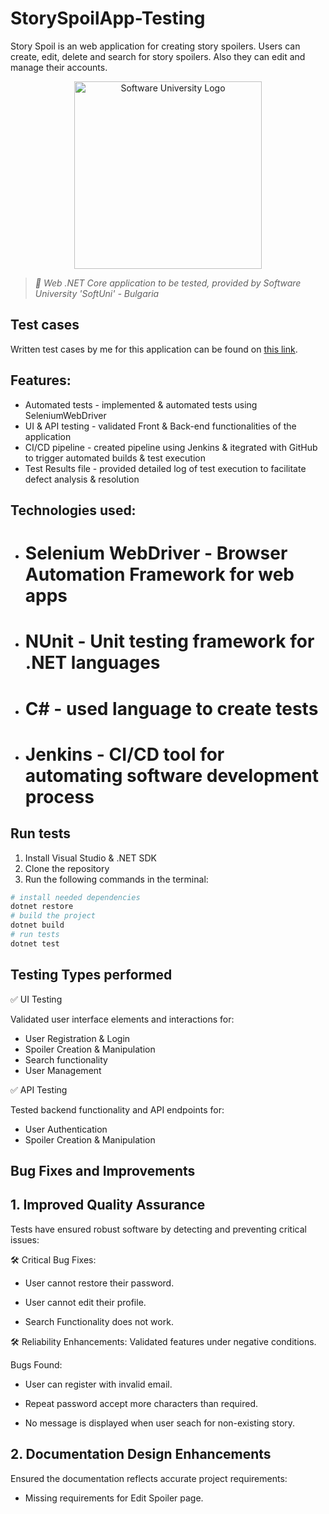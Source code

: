 # StorySpoilApp-Testing

Story Spoil is an web application for creating story spoilers. Users can create, edit, delete and search for story spoilers. Also they can edit and manage their accounts.


<p align="center">
  <img 
    alt="Software University Logo"
    src="https://vizia.sofia.bg/wp-content/uploads/2018/11/software-university-logo.png"
    width="300"
  >
</p>

> _🧪 Web .NET Core application to be tested, provided by Software University 'SoftUni' - Bulgaria_

## Test cases
Written test cases by me for this application can be found on [this link](https://docs.google.com/spreadsheets/d/1EQ8GlasIktTlla4jjLqdzei-pgCaJ4JP/edit?usp=drive_link&ouid=101865710122533479047&rtpof=true&sd=true). 

## Features:

  - Automated tests - implemented & automated tests using SeleniumWebDriver
  -  UI & API testing - validated Front & Back-end functionalities of the application
  -  CI/CD pipeline - created pipeline using Jenkins & itegrated with GitHub to trigger automated builds & test execution
  -  Test Results file - provided detailed log of test execution to facilitate defect analysis & resolution

## Technologies used:

  - # Selenium WebDriver - Browser Automation Framework for web apps
  - # NUnit - Unit testing framework for .NET languages
  - # C# - used language to create tests
  - # Jenkins - CI/CD tool for automating software development process
    
## Run tests
1. Install Visual Studio & .NET SDK
2. Clone the repository
3. Run the following commands in the terminal:

```bash
# install needed dependencies
dotnet restore
# build the project
dotnet build
# run tests
dotnet test
```

## Testing Types performed

✅ UI Testing

Validated user interface elements and interactions for:

  - User Registration & Login
  - Spoiler Creation & Manipulation
  - Search functionality
  - User Management

✅ API Testing

Tested backend functionality and API endpoints for:

  - User Authentication
  - Spoiler Creation & Manipulation



## Bug Fixes and Improvements
## 1. Improved Quality Assurance

Tests have ensured robust software by detecting and preventing critical issues:

🛠 Critical Bug Fixes:

  - User cannot restore their password.

  - User cannot edit their profile.
   
  - Search Functionality does not work.


🛠 Reliability Enhancements: Validated features under negative conditions.

Bugs Found:

  - User can register with invalid email.

  - Repeat password accept more characters than required.

  - No message is displayed when user seach for non-existing story.

## 2. Documentation Design Enhancements

Ensured the documentation reflects accurate project requirements:

  - Missing requirements for Edit Spoiler page.
